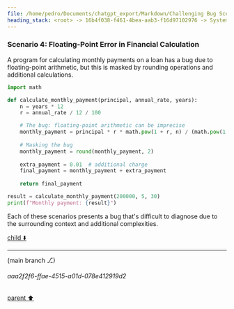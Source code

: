 ```yaml
---
file: /home/pedro/Documents/chatgpt_export/Markdown/Challenging Bug Scenarios.md
heading_stack: <root> -> 16b4f038-f461-4bea-aab3-f16d97102976 -> System -> f030f68c-1381-4970-ab86-0ddb5dbec373 -> System -> aaa2a9a6-bc09-4eb8-ade3-de667199f255 -> User -> 297b2268-6318-4cbd-8782-30c76dd52aa2 -> Assistant -> Scenario 1: Race Condition in Multithreading -> Scenario 2: Memory Leak -> Scenario 3: Heisenbug (Behavior changes under observation) -> Scenario 4: Non-Deterministic Behavior -> aaa2da28-e469-4aab-accc-b52d7aa18433 -> User -> 24b2a49b-4ec7-4808-8cb2-7a985f77921f -> Assistant -> Scenario 1: Nested Async Calls Hiding a Deadlock -> Scenario 2: Data Corruption due to Inconsistent Global State -> Scenario 3: Intermittent Failure due to Uninitialized Variable -> Scenario 4: Floating-Point Error in Financial Calculation
---
```

### Scenario 4: Floating-Point Error in Financial Calculation

A program for calculating monthly payments on a loan has a bug due to floating-point arithmetic, but this is masked by rounding operations and additional calculations.

```python
import math

def calculate_monthly_payment(principal, annual_rate, years):
    n = years * 12
    r = annual_rate / 12 / 100

    # The bug: floating-point arithmetic can be imprecise
    monthly_payment = principal * r * math.pow(1 + r, n) / (math.pow(1 + r, n) - 1)
    
    # Masking the bug
    monthly_payment = round(monthly_payment, 2)
    
    extra_payment = 0.01  # additional charge
    final_payment = monthly_payment + extra_payment
    
    return final_payment

result = calculate_monthly_payment(200000, 5, 30)
print(f"Monthly payment: {result}")
```

Each of these scenarios presents a bug that's difficult to diagnose due to the surrounding context and additional complexities.

[child ⬇️](#aaa2f2f6-ffae-4515-a01d-078e412919d2)

---

(main branch ⎇)
###### aaa2f2f6-ffae-4515-a01d-078e412919d2
[parent ⬆️](#24b2a49b-4ec7-4808-8cb2-7a985f77921f)
